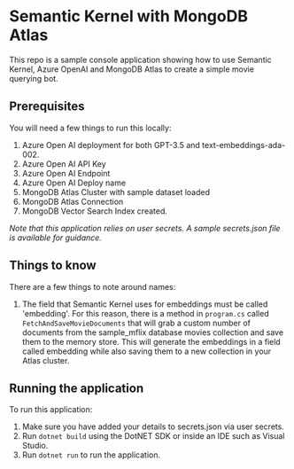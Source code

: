 # Semantic Kernel with MongoDB Atlas

This repo is a sample console application showing how to use Semantic Kernel, Azure OpenAI and MongoDB Atlas to create a simple movie querying bot.

## Prerequisites

You will need a few things to run this locally:

1. Azure Open AI deployment for both GPT-3.5 and text-embeddings-ada-002.
2. Azure Open AI API Key
3. Azure Open AI Endpoint
4. Azure Open AI Deploy name
5. MongoDB Atlas Cluster with sample dataset loaded
6. MongoDB Atlas Connection
7. MongoDB Vector Search Index created.

  *Note that this application relies on user secrets. A sample secrets.json file is available for guidance.*


## Things to know

There are a few things to note around names:

1. The field that Semantic Kernel uses for embeddings must be called 'embedding'. For this reason, there is a method in ```program.cs``` called ```FetchAndSaveMovieDocuments``` that will grab a custom number of documents from the sample_mflix database movies collection and save them to the memory store. This will generate the embeddings in a field called embedding while also saving them to a new collection in your Atlas cluster.

## Running the application

To run this application:

1. Make sure you have added your details to secrets.json via user secrets.
2. Run ```dotnet build``` using the DotNET SDK or inside an IDE such as Visual Studio.
3. Run ```dotnet run``` to run the application.
